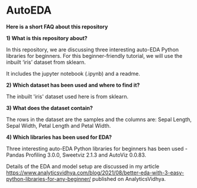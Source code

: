 # AutoEDA
**Here is a short FAQ about this repository**

**1) What is this repository about?**

In this repository, we are discussing three interesting auto-EDA Python libraries for beginners. 
For this beginner-friendly tutorial, we will use the inbuilt ‘iris’ dataset from sklearn.

It includes the jupyter notebook (.ipynb) and a readme.

**2) Which dataset has been used and where to find it?**

The inbuilt 'iris' dataset used here is from sklearn.

**3) What does the dataset contain?**

The rows in the dataset are the samples and the columns are: Sepal Length, Sepal Width, Petal Length and Petal Width.

**4) Which libraries has been used for EDA?**

Three interesting auto-EDA Python libraries for beginners has been used - Pandas Profiling 3.0.0, Sweetviz 2.1.3 and AutoViz 0.0.83.

Details of the EDA and model setup are discussed in my article https://www.analyticsvidhya.com/blog/2021/08/better-eda-with-3-easy-python-libraries-for-any-beginner/ published on AnalyticsVidhya.

